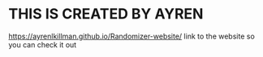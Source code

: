 # THIS IS CREATED BY AYREN
https://ayrenlkillman.github.io/Randomizer-website/
link to the website so you can check it out
